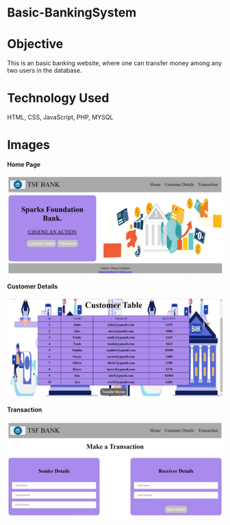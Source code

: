 # Basic-BankingSystem

# Objective
This is an basic banking website, where one can transfer money among any two users in the database.
# Technology Used
HTML, CSS, JavaScript, PHP, MYSQL
# Images
#### Home Page
![alt text](https://github.com/MansiSambare/Basic-BankingSystem/blob/main/Screenshots/IMG-20210919-WA0003.jpg)
#### Customer Details
![alt text](https://github.com/MansiSambare/Basic-BankingSystem/blob/main/Screenshots/IMG-20210919-WA0004.jpg)
#### Transaction
![alt text](https://github.com/MansiSambare/Basic-BankingSystem/blob/main/Screenshots/IMG-20210919-WA0005.jpg)


